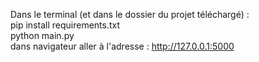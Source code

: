 Dans le terminal (et dans le dossier du projet téléchargé) : <br>
pip install requirements.txt <br>
python main.py <br>
dans navigateur aller à l'adresse : http://127.0.0.1:5000 <br>
